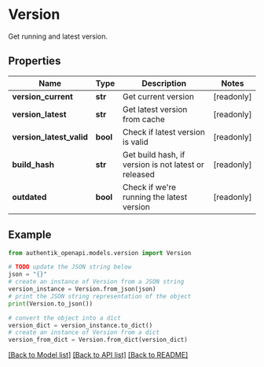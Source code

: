 # Version

Get running and latest version.

## Properties

Name | Type | Description | Notes
------------ | ------------- | ------------- | -------------
**version_current** | **str** | Get current version | [readonly] 
**version_latest** | **str** | Get latest version from cache | [readonly] 
**version_latest_valid** | **bool** | Check if latest version is valid | [readonly] 
**build_hash** | **str** | Get build hash, if version is not latest or released | [readonly] 
**outdated** | **bool** | Check if we&#39;re running the latest version | [readonly] 

## Example

```python
from authentik_openapi.models.version import Version

# TODO update the JSON string below
json = "{}"
# create an instance of Version from a JSON string
version_instance = Version.from_json(json)
# print the JSON string representation of the object
print(Version.to_json())

# convert the object into a dict
version_dict = version_instance.to_dict()
# create an instance of Version from a dict
version_from_dict = Version.from_dict(version_dict)
```
[[Back to Model list]](../README.md#documentation-for-models) [[Back to API list]](../README.md#documentation-for-api-endpoints) [[Back to README]](../README.md)


